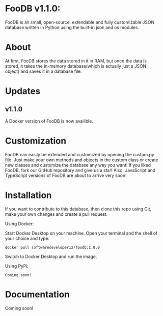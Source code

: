 # FooDB v1.1.0:
FooDB is an small, open-source, extendable and fully customizable JSON database written in Python using the built-in json and os  modules.

# About
At first, FooDB stores the data stored in it in RAM, but once the data is stored, it takes the in-memory database(which is actually just a JSON object) and saves it in a database file.

# Updates

## v1.1.0
A Docker version of FooDB is now availible.

# Customization
FooDB can easily be extended and customized by opening the custom.py file.
Just make your own methods and objects in the custom class or create new classes and customize the database any way you want!
If you liked FooDB, fork our GitHub repository and give us a star!
Also, JavaScript and TypeScript versions of FooDB are about to arrive very soon!

# Installation
If you want to contribute to this database, then clone this repo using Git, make your own changes and create a pull request.

Using Docker:

Start Docker Desktop on your machine.
Open your terminal and the shell of your choice and type:

```
docker pull softwaredeveloper12/foodb:1.0.0
```

Switch to Docker Desktop and run the image.

Using PyPi:

```
Coming soon!
```

# Documentation
Coming soon!
